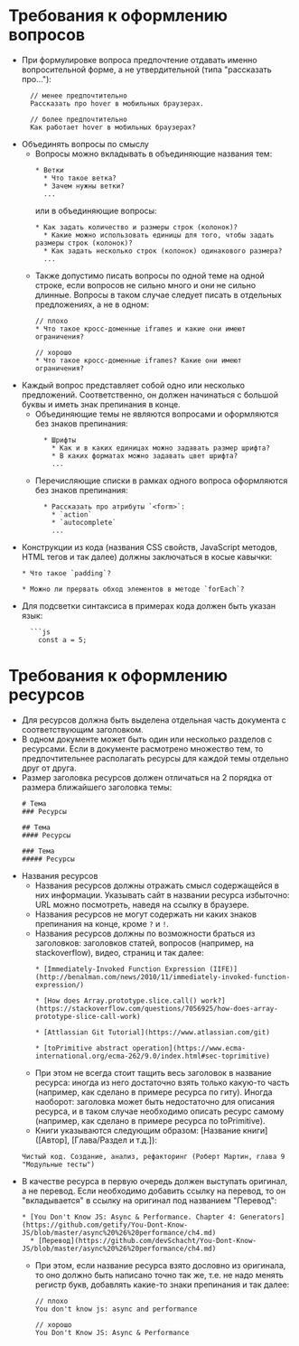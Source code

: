 # Требования к оформлению вопросов

* При формулировке вопроса предпочтение отдавать именно вопросительной форме, а не утвердительной (типа "рассказать про..."):
  ```
    // менее предпочтительно
    Рассказать про hover в мобильных браузерах.

    // более предпочтительно
    Как работает hover в мобильных браузерах?
  ```
* Объединять вопросы по смыслу
  * Вопросы можно вкладывать в объединяющие названия тем:
    ```
    * Ветки
      * Что такое ветка?
      * Зачем нужны ветки?
      ...
    ```
    или в объединяющие вопросы:
    ```
    * Как задать количество и размеры строк (колонок)?
      * Какие можно использовать единицы для того, чтобы задать размеры строк (колонок)?
      * Как задать несколько строк (колонок) одинакового размера?
      ...
    ```
  * Также допустимо писать вопросы по одной теме на одной строке, если вопросов не сильно много и они не сильно длинные. Вопросы в таком случае следует писать в отдельных предложениях, а не в одном:
    ```
    // плохо
    * Что такое кросс-доменные iframes и какие они имеют ограничения?

    // хорошо
    * Что такое кросс-доменные iframes? Какие они имеют ограничения?
    ```
* Каждый вопрос представляет собой одно или несколько предложений. Соответственно, он должен начинаться с большой буквы и иметь знак препинания в конце.
  * Объединяющие темы не являются вопросами и оформляются без знаков препинания:
    ```
      * Шрифты
        * Как и в каких единицах можно задавать размер шрифта?
        * В каких форматах можно задавать цвет шрифта?
        ...
    ```
  * Перечисляющие списки в рамках одного вопроса оформляются без знаков препинания:
    ```
      * Рассказать про атрибуты `<form>`:
        * `action`
        * `autocomplete`
        ...
    ```
* Конструкции из кода (названия CSS свойств, JavaScript методов, HTML тегов и так далее) должны заключаться в косые кавычки:
  ```
  * Что такое `padding`?

  * Можно ли прервать обход элементов в методе `forEach`?
  ```
* Для подсветки синтаксиса в примерах кода должен быть указан язык:
  ```
    ```js
      const a = 5;
  ```


# Требования к оформлению ресурсов

* Для ресурсов должна быть выделена отдельная часть документа с соответствующим заголовком.
* В одном документе может быть один или несколько разделов с ресурсами. Если в документе расмотрено множество тем, то предпочтительнее располагать ресурсы для каждой темы отдельно друг от друга.
* Размер заголовка ресурсов должен отличаться на 2 порядка от размера ближайшего заголовка темы:
  ```
  # Тема
  ### Ресурсы

  ## Тема
  #### Ресурсы

  ### Тема
  ##### Ресурсы
  ```
* Названия ресурсов
  * Названия ресурсов должны отражать смысл содержащейся в них информации. Указывать сайт в названии ресурса избыточно: URL можно посмотреть, наведя на ссылку в браузере.
  * Названия ресурсов не могут содержать ни каких знаков препинания на конце, кроме `?` и `!`.
  * Названия ресурсов должны по возможности браться из заголовков: заголовков статей, вопросов (например, на stackoverflow), видео, страниц и так далее:
    ```
    * [Immediately-Invoked Function Expression (IIFE)](http://benalman.com/news/2010/11/immediately-invoked-function-expression/)

    * [How does Array.prototype.slice.call() work?](https://stackoverflow.com/questions/7056925/how-does-array-prototype-slice-call-work)

    * [Attlassian Git Tutorial](https://www.atlassian.com/git)

    * [toPrimitive abstract operation](https://www.ecma-international.org/ecma-262/9.0/index.html#sec-toprimitive)
    ```
  * При этом не всегда стоит тащить весь заголовок в название ресурса: иногда из него достаточно взять только какую-то часть (например, как сделано в примере ресурса по гиту). Иногда наоборот: заголовка может быть недостаточно для описания ресурса, и в таком случае необходимо описать ресурс самому (например, как сделано в примере ресурса по toPrimitive).
  * Книги указываются следующим образом: [Название книги] ([Автор], [Глава/Раздел и т.д.]):
  ```
  Чистый код. Создание, анализ, рефакторинг (Роберт Мартин, глава 9 "Модульные тесты")
  ```
* В качестве ресурса в первую очередь должен выступать оригинал, а не перевод. Если необходимо добавить ссылку на перевод, то он "вкладывается" в ссылку на оригинал под названием "Перевод":
  ```
  * [You Don't Know JS: Async & Performance. Chapter 4: Generators](https://github.com/getify/You-Dont-Know-JS/blob/master/async%20%26%20performance/ch4.md)
    * [Перевод](https://github.com/devSchacht/You-Dont-Know-JS/blob/master/async%20%26%20performance/ch4.md)
  ```
  * При этом, если название ресурса взято дословно из оригинала, то оно должно быть написано точно так же, т.е. не надо менять регистр букв, добавлять какие-то знаки препинания и так далее:
    ```
    // плохо
    You don't know js: async and performance

    // хорошо
    You Don't Know JS: Async & Performance
    ```